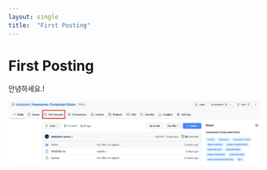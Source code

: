```yaml
---
layout: single
title:  "First Posting"
---
```


# First Posting

안녕하세요.!

![PR_2](../images/2023-01-29-start/PR_2.png)
